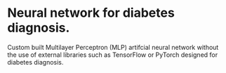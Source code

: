 # Neural network for diabetes diagnosis.
Custom built Multilayer Perceptron (MLP) artifcial neural network without the use of external libraries such as TensorFlow or PyTorch designed for diabetes diagnosis.


